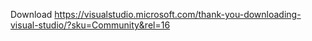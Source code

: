 Download 
https://visualstudio.microsoft.com/thank-you-downloading-visual-studio/?sku=Community&rel=16